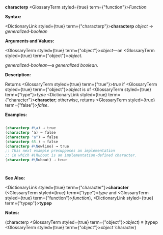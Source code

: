 **characterp** <GlossaryTerm styled={true} term={"function"}><i>Function</i></GlossaryTerm> 



**Syntax:** 



<DictionaryLink styled={true} term={"characterp"}><b>characterp</b></DictionaryLink> *object → generalized-boolean* 



**Arguments and Values:** 



<GlossaryTerm styled={true} term={"object"}><i>object</i></GlossaryTerm>—an <GlossaryTerm styled={true} term={"object"}><i>object</i></GlossaryTerm>. 



*generalized-boolean*—a *generalized boolean*. 



**Description:** 



Returns <GlossaryTerm styled={true} term={"true"}><i>true</i></GlossaryTerm> if <GlossaryTerm styled={true} term={"object"}><i>object</i></GlossaryTerm> is of <GlossaryTerm styled={true} term={"type"}><i>type</i></GlossaryTerm> <DictionaryLink styled={true} term={"character"}><b>character</b></DictionaryLink>; otherwise, returns <GlossaryTerm styled={true} term={"false"}><i>false</i></GlossaryTerm>. 



**Examples:**
```lisp

(characterp #\a) → true 
(characterp ’a) → false 
(characterp "a") → false 
(characterp 65.) → false 
(characterp #\Newline) → true 
;; This next example presupposes an implementation 
;; in which #\Rubout is an implementation-defined character. 
(characterp #\Rubout) → true 




```
**See Also:** 



<DictionaryLink styled={true} term={"character"}><b>character</b></DictionaryLink> (<GlossaryTerm styled={true} term={"type"}><i>type</i></GlossaryTerm> and <GlossaryTerm styled={true} term={"function"}><i>function</i></GlossaryTerm>), <DictionaryLink styled={true} term={"typep"}><b>typep</b></DictionaryLink> 



**Notes:** 



(characterp <GlossaryTerm styled={true} term={"object"}><i>object</i></GlossaryTerm>) *≡* (typep <GlossaryTerm styled={true} term={"object"}><i>object</i></GlossaryTerm> ’character) 



